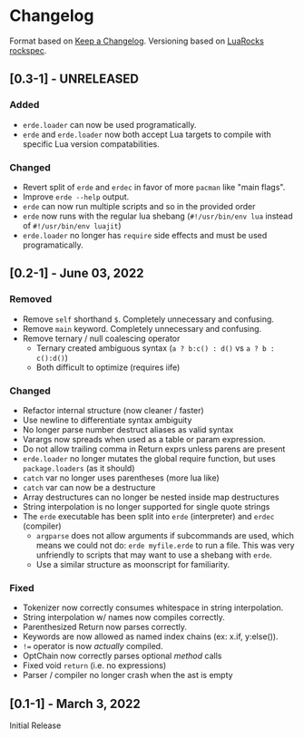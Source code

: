 # Changelog

Format based on [Keep a Changelog](https://keepachangelog.com/en/1.0.0/).
Versioning based on [LuaRocks rockspec](https://github.com/luarocks/luarocks/wiki/Rockspec-format).

## [0.3-1] - UNRELEASED

### Added
- `erde.loader` can now be used programatically.
- `erde` and `erde.loader` now both accept Lua targets to compile with specific
  Lua version compatabilities.

### Changed
- Revert split of `erde` and `erdec` in favor of more `pacman` like "main flags".
- Improve `erde --help` output.
- `erde` can now run multiple scripts and so in the provided order
- `erde` now runs with the regular lua shebang (`#!/usr/bin/env lua` instead of `#!/usr/bin/env luajit`)
- `erde.loader` no longer has `require` side effects and must be used programatically.

## [0.2-1] - June 03, 2022

### Removed
- Remove `self` shorthand `$`. Completely unnecessary and confusing.
- Remove `main` keyword. Completely unnecessary and confusing.
- Remove ternary / null coalescing operator
  - Ternary created ambiguous syntax (`a ? b:c() : d()` vs `a ? b : c():d()`)
  - Both difficult to optimize (requires iife)

### Changed
- Refactor internal structure (now cleaner / faster)
- Use newline to differentiate syntax ambiguity
- No longer parse number destruct aliases as valid syntax
- Varargs now spreads when used as a table or param expression.
- Do not allow trailing comma in Return exprs unless parens are present
- `erde.loader` no longer mutates the global require function, but uses `package.loaders` (as it should)
- `catch` var no longer uses parentheses (more lua like)
- `catch` var can now be a destructure
- Array destructures can no longer be nested inside map destructures
- String interpolation is no longer supported for single quote strings
- The `erde` executable has been split into `erde` (interpreter) and `erdec` (compiler)
  - `argparse` does not allow arguments if subcommands are used, which means we
    could not do: `erde myfile.erde` to run a file. This was very unfriendly to
    scripts that may want to use a shebang with `erde`.
  - Use a similar structure as moonscript for familiarity.

### Fixed
- Tokenizer now correctly consumes whitespace in string interpolation.
- String interpolation w/ names now compiles correctly.
- Parenthesized Return now parses correctly.
- Keywords are now allowed as named index chains (ex: x.if, y:else()).
- `!=` operator is now _actually_ compiled.
- OptChain now correctly parses optional _method_ calls
- Fixed void `return` (i.e. no expressions)
- Parser / compiler no longer crash when the ast is empty

## [0.1-1] - March 3, 2022

Initial Release
